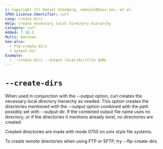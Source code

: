 ```yaml
---
c: Copyright (C) Daniel Stenberg, <daniel@haxx.se>, et al.
SPDX-License-Identifier: curl
Long: create-dirs
Help: Create necessary local directory hierarchy
Category: curl
Added: 7.10.3
Multi: boolean
See-also:
  - ftp-create-dirs
  - output-dir
Example:
  - --create-dirs --output local/dir/file $URL
---
```


# `--create-dirs`

When used in conjunction with the --output option, curl creates the necessary
local directory hierarchy as needed. This option creates the directories
mentioned with the --output option combined with the path possibly set with
--output-dir. If the combined output file name uses no directory, or if the
directories it mentions already exist, no directories are created.

Created directories are made with mode 0750 on unix style file systems.

To create remote directories when using FTP or SFTP, try --ftp-create-dirs.
